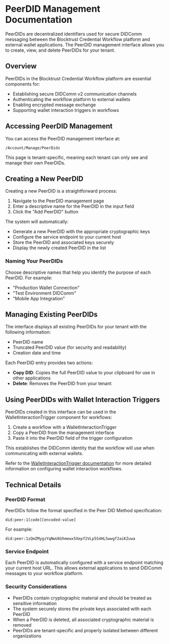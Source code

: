 # PeerDID Management Documentation

PeerDIDs are decentralized identifiers used for secure DIDComm messaging between the Blocktrust Credential Workflow platform and external wallet applications. The PeerDID management interface allows you to create, view, and delete PeerDIDs for your tenant.

## Overview

PeerDIDs in the Blocktrust Credential Workflow platform are essential components for:

- Establishing secure DIDComm v2 communication channels
- Authenticating the workflow platform to external wallets
- Enabling encrypted message exchange
- Supporting wallet interaction triggers in workflows

## Accessing PeerDID Management

You can access the PeerDID management interface at:
```
/Account/Manage/PeerDids
```

This page is tenant-specific, meaning each tenant can only see and manage their own PeerDIDs.

## Creating a New PeerDID

Creating a new PeerDID is a straightforward process:

1. Navigate to the PeerDID management page
2. Enter a descriptive name for the PeerDID in the input field
3. Click the "Add PeerDID" button

The system will automatically:
- Generate a new PeerDID with the appropriate cryptographic keys
- Configure the service endpoint to your current host
- Store the PeerDID and associated keys securely
- Display the newly created PeerDID in the list

### Naming Your PeerDIDs

Choose descriptive names that help you identify the purpose of each PeerDID. For example:
- "Production Wallet Connection"
- "Test Environment DIDComm"
- "Mobile App Integration"

## Managing Existing PeerDIDs

The interface displays all existing PeerDIDs for your tenant with the following information:

- PeerDID name
- Truncated PeerDID value (for security and readability)
- Creation date and time

Each PeerDID entry provides two actions:
- **Copy DID**: Copies the full PeerDID value to your clipboard for use in other applications
- **Delete**: Removes the PeerDID from your tenant

## Using PeerDIDs with Wallet Interaction Triggers

PeerDIDs created in this interface can be used in the WalletInteractionTrigger component for workflows:

1. Create a workflow with a WalletInteractionTrigger
2. Copy a PeerDID from the management interface
3. Paste it into the PeerDID field of the trigger configuration

This establishes the DIDComm identity that the workflow will use when communicating with external wallets.

Refer to the [WalletInteractionTrigger documentation](WalletInteractionTrigger.md) for more detailed information on configuring wallet interaction workflows.

## Technical Details

### PeerDID Format

PeerDIDs follow the format specified in the Peer DID Method specification:
```
did:peer:1[code][encoded-value]
```

For example:
```
did:peer:1zQmZMygzYqNwU6Uhmewx5Xepf2VLp5S4HLSwwgf2aiKZuwa
```

### Service Endpoint

Each PeerDID is automatically configured with a service endpoint matching your current host URL. This allows external applications to send DIDComm messages to your workflow platform.

### Security Considerations

- PeerDIDs contain cryptographic material and should be treated as sensitive information
- The system securely stores the private keys associated with each PeerDID
- When a PeerDID is deleted, all associated cryptographic material is removed
- PeerDIDs are tenant-specific and properly isolated between different organizations